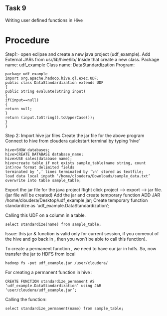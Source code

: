 ## Task 9
Writing user defined functions in Hive
# Procedure
Step1:- open eclipse and create a new java project (udf_example).
Add External JARs from usr/lib/hive/lib/
Inside that create a new class.
Package name: udf_example
Class name: DataStandardization
Program:
```
package udf_example
import org.apache.hadoop.hive.ql.exec.UDF;
public class DataStandardization extends UDF
{
public String evaluate(String input)
{
if(input==null)
{
return null;
}
return (input.toString().toUpperCase());
}
}
```
Step 2:
Import hive jar files
Create the jar file for the above program
Connect to hive from cloudera quickstart terminal by typing ‘hive’
```
hive>SHOW databases;
hive>CREATE DATABASE database_name;
hive>USE sales(database name);
hive>create table if not exists sample_table(name string, count int)row format delimited fields
terminated by ‘,’ lines terminated by ‘\n’ stored as textfile;
load data local inpath ‘/home/cloudera/Downloads/sample_data.txt’
overwrite into table sample_table;
```
Export the jar file for the java project
Right click project --&gt; export --&gt; jar file. (jar file will be created)
Add the jar and create temporary function
ADD JAR /home/cloudera/Desktop/udf_example.jar;
Create temporary function standardize as ‘udf_example.DataStandardization’;

Calling this UDF on a column in a table.
```
select standardize(name) from sample_table;
```
Issue: this jar &amp; function is valid only for current session, if you comeout of the hive and go back
in , then you won’t be able to call this function).

To create a permanent function , we need to have our jar in hdfs.
So, now transfer the jar to HDFS from local
```
hadoop fs -put udf_example.jar /user/cloudera/
```
For creating a permanent function in hive :
```
CREATE FUNCTION standardize_permanent AS ‘udf_example.DataStandardization’ using JAR
‘user/cloudera/udf_example.jar’;
```
Calling the function:
```
select standardize_permanent(name) from sample_table;
```
